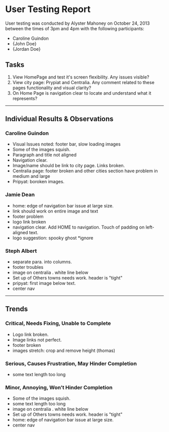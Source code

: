 # User Testing Report

User testing was conducted by Alyster Mahoney on October 24, 2013 between the times of 3pm and 4pm with the following participants:

- Caroline Guindon
- {John Doe}
- {Jordan Doe}

## Tasks

1. View HomePage and test it's screen flexibility. Any issues visible?
2. View city page: Prypiat and Centralia. Any comment related to these pages functionality and visual clarity?
3. On Home Page is navigation clear to locate and understand what it represents? 

---

## Individual Results & Observations

### Caroline Guindon

- Visual Issues noted: footer bar, slow loading images
- Some of the images squish.
- Paragraph and title not aligned
- Navigation clear. 
- Image/name should be link to city page. Links broken.
- Centralia page: footer broken and other cities section have problem in medium and large
- Pripyat: boroken images.

### Jamie Dean

- home: edge of navigation bar issue at large size.
- link should work on entire image and text
- footer problem
- logo link broken
- navigation clear. Add HOME to navigation. Touch of padding on left-aligned text.
- logo suggestion: spooky ghost *ignore
 
### Steph Albert

- separate para. into columns.  
- footer troubles
- image on centralia . white line below
- Set up of Others towns needs work. header is "tight"
- pripyat: first image below text. 
- center nav
---

## Trends

### Critical, Needs Fixing, Unable to Complete

- Logo link broken.
- Image links not perfect.
- footer broken
- images stretch: crop and remove height (thomas)

### Serious, Causes Frustration, May Hinder Completion

- some text length too long


### Minor, Annoying, Won’t Hinder Completion

- Some of the images squish.
- some text length too long
- image on centralia . white line below
- Set up of Others towns needs work. header is "tight"
- home: edge of navigation bar issue at large size.
- center nav